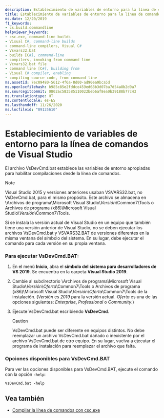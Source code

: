 ```yaml
---
description: Establecimiento de variables de entorno para la línea de comandos de Visual Studio
title: Establecimiento de variables de entorno para la línea de comandos de Visual Studio
ms.date: 12/20/2019
f1_keywords:
- cs.build.commandline
helpviewer_keywords:
- csc.exe, command-line builds
- Visual C#, command-line builds
- command-line compilers, Visual C#
- Vsvars32.bat
- builds [C#], command-line
- compilers, invoking from command line
- Vcvars32.bat file
- command line [C#], building from
- Visual C# compiler, enabling
- compiling source code, from command line
ms.assetid: 7ec09480-5612-4f6a-8d00-ad90ea9bca5d
ms.openlocfilehash: b985c85e2fddce459ed68b3d07ba7d54a8b2d0a7
ms.sourcegitcommit: 0802ac583585110022beb6af8ea0b39188b77c43
ms.translationtype: HT
ms.contentlocale: es-ES
ms.lasthandoff: 11/26/2020
ms.locfileid: "89125610"
---
```

# <a name="how-to-set-environment-variables-for-the-visual-studio-command-line"></a>Establecimiento de variables de entorno para la línea de comandos de Visual Studio

El archivo VsDevCmd.bat establece las variables de entorno apropiadas para habilitar compilaciones desde la línea de comandos.

> [!NOTE]
> Visual Studio 2015 y versiones anteriores usaban VSVARS32.bat, no VsDevCmd.bat, para el mismo propósito. Este archivo se almacena en \Archivos de programa\Microsoft Visual Studio\\*Versión*\Common7\Tools o Archivos de programa (x86)\Microsoft Visual Studio\\*Versión*\Common7\Tools.

Si se instala la versión actual de Visual Studio en un equipo que también tiene una versión anterior de Visual Studio, no se deben ejecutar los archivos VsDevCmd.bat y VSVARS32.BAT de versiones diferentes en la misma ventana del símbolo del sistema. En su lugar, debe ejecutar el comando para cada versión en su propia ventana.

### <a name="to-run-vsdevcmdbat"></a>Para ejecutar VsDevCmd.BAT:

1. En el menú **Inicio**, abra el **símbolo del sistema para desarrolladores de VS 2019**.  Se encuentra en la carpeta **Visual Studio 2019**.

2. Cambie al subdirectorio \Archivos de programa\Microsoft Visual Studio\\*Versión*\\*Oferta*\Common7\Tools o Archivos de programa (x86)\Microsoft Visual Studio\\*Versión*\\*Oferta*\Common7\Tools de la instalación.  (*Versión* es *2019* para la versión actual. *Oferta* es una de las opciones siguientes: *Enterprise*, *Professional* o *Community*.)

3. Ejecute VsDevCmd.bat escribiendo **VsDevCmd**.

    > [!CAUTION]
    > VsDevCmd.bat puede ser diferente en equipos distintos. No debe reemplazar un archivo VsDevCmd.bat dañado o inexistente por el archivo VsDevCmd.bat de otro equipo. En su lugar, vuelva a ejecutar el programa de instalación para reemplazar el archivo que falta.

### <a name="available-options-for-vsdevcmdbat"></a>Opciones disponibles para VsDevCmd.BAT

Para ver las opciones disponibles para VsDevCmd.BAT, ejecute el comando con la opción `-help`:

```console
VsDevCmd.bat -help
```

## <a name="see-also"></a>Vea también

- [Compilar la línea de comandos con csc.exe](./command-line-building-with-csc-exe.md)
